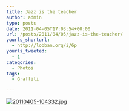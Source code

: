 ```yaml
---
title: Jazz is the teacher
author: admin
type: posts
date: 2011-04-05T17:03:54+00:00
url: /posts/2011/04/05/jazz-is-the-teacher/
yourls_shorturl:
  - http://lobban.org/i/6p
yourls_tweeted:
  - 1
categories:
  - Photos
tags:
  - Graffiti

---
```

[<img src="https://lobban.org/wp-content/uploads/2011/04/20110405-104332.jpg" alt="20110405-104332.jpg" class="alignnone size-full" />][1]

 [1]: http://lobban.org/wp-content/uploads/2011/04/20110405-104332.jpg